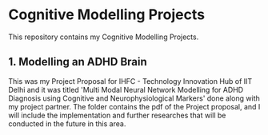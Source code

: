 # Cognitive Modelling Projects
This repository contains my Cognitive Modelling Projects.

## 1. Modelling an ADHD Brain
This was my  Project Proposal for IHFC - Technology Innovation Hub of IIT Delhi and it was titled 'Multi Modal Neural Network Modelling for ADHD Diagnosis using Cognitive and Neurophysiological Markers' done along with my project partner.
The folder contains the pdf of the Project proposal, and I will include the implementation and further researches that will be conducted in the future in this area.
